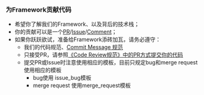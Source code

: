 ### 为Framework贡献代码
- 希望你了解我们的Framework、以及背后的技术栈；
- 你的贡献可以是一个[PR](http://gitlab.cecdat.com/framework/backend/rock/merge_requests)/[Issue](http://gitlab.cecdat.com/framework/backend/rock/issues)/[Comment](http://gitlab.cecdat.com/framework/backend/rock/activity)；
- 如果你跃跃欲试，准备给Framework添砖加瓦，请务必遵守：
  - 我们的代码规范、[Commit Message 规范](./技术规范/git协同开发指南.md)
  - 只接受PR，请参照[《Code Review规范》中的PR方式提交你的代码](./技术规范/code-review-guide-baseon-gitlab)
  - 提交PR或Issue时注意使用相应的模板，目前只规定bug和merge request使用相应的模板
    - bug使用 issue_bug模板
    - merge request 使用merge_request模板 